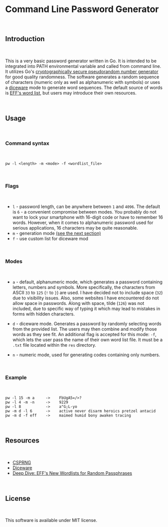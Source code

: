 # Command Line Password Generator
<br>

## Introduction
<br>

This is a very basic password generator written in Go. It is intended to be integrated into PATH environmental variable and called from command line. It utilizes Go's [cryptographically secure pseudorandom number generator](https://en.wikipedia.org/wiki/Cryptographically_secure_pseudorandom_number_generator) for good quality randomness. The software generates a random sequence of characters (numeric only as well as alphanumeric with symbols) or uses a [diceware](https://en.wikipedia.org/wiki/Diceware) mode to generate word sequences. The default source of words is [EFF's word list](https://www.eff.org/deeplinks/2016/07/new-wordlists-random-passphrases), but users may introduce their own resources.

<br>

## Usage
<br>

### Command syntax
<br>
    
```
pw -l <length> -m <mode> -f <wordlist_file>
```

<br>

### Flags
<br>

* `l` - password length, can be anywhere between `1` and `4096`. The default is `6` - a convenient compromise between modes. You probably do not want to lock your smartphone with 16-digit code or have to remember 16 words. However, when it comes to alphanumeric password used for serious applications, 16 characters may be quite reasonable.
* `m` - generation mode [(see the next section)](#modes)
* `f` - use custom list for diceware mod

<br>

### Modes
<br>

* `a` - default, alphanumeric mode, which generates a password containing letters, numbers and symbols.
More specifically, the characters from ASCII `33` to `125` (`!` to `}`) are used. I have decided not to include space (`32`) due to visibility issues. Also, some websites I have encountered do not allow space in passwords. Along with space, tilde (`126`) was not included, due to specific way of typing it which may lead to mistakes in forms with hidden characters.

* `d` - diceware mode. Generates a password by randomly selecting words from the provided list. The users may then combine and modify those words as they see fit. An additional flag is accepted for this mode: `-f`, which lets the user pass the name of their own word list file. It must be a `.txt` file located within the `res` directory.

* `n` - numeric mode, used for generating codes containing only numbers.

<br>

### Example
<br>

```
pw -l 15 -m a     ->    FbUgA5=/>?
pw -l 4 -m -n     ->    9229
pw -l 8           ->    a"G;L-yo
pw -m d -l 6      ->    active never disarm heroics pretzel antacid
pw -m d -f eff    ->    maimed humid bony awaken tracing
```

<br>

## Resources
<br>

* [CSPRNG](https://en.wikipedia.org/wiki/Cryptographically_secure_pseudorandom_number_generator)
* [Diceware](https://en.wikipedia.org/wiki/Diceware)
* [Deep Dive: EFF's New Wordlists for Random Passphrases](https://www.eff.org/deeplinks/2016/07/new-wordlists-random-passphrases)

<br>

## License
<br>

This software is available under MIT license.
